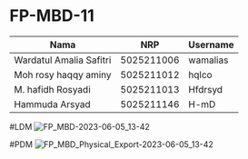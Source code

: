 # FP-MBD-11


| Nama                      | NRP           |Username      |
|---------------------------|---------------|--------------|
|Wardatul Amalia Safitri    |5025211006     |wamalias      |
|Moh rosy haqqy aminy       |5025211012     |hqlco         |
|M. hafidh Rosyadi          |5025211013     |Hfdrsyd       |
|Hammuda Arsyad             |5025211146     |H-mD          |

#LDM
![FP_MBD-2023-06-05_13-42](https://github.com/hqlco/FP-MBD-11/assets/92217730/dedaad60-d358-4ed8-85aa-0f6930473c47)

#PDM
![FP_MBD_Physical_Export-2023-06-05_13-42](https://github.com/hqlco/FP-MBD-11/assets/92217730/b9a00c32-c933-4f16-839b-6102bd05c22d)
